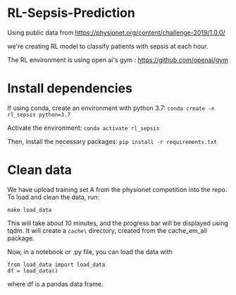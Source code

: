 # RL-Sepsis-Prediction
Using public data from https://physionet.org/content/challenge-2019/1.0.0/

we're creating RL model to classify patients with sepsis at each hour.

The RL environment is using open ai's gym : https://github.com/openai/gym

# Install dependencies
If using conda, create an environment with python 3.7:
`conda create -n rl_sepsis python=3.7`

Activate the environment:
`conda activate rl_sepsis`

Then, install the necessary packages:
`pip install -r requirements.txt`

# Clean data
We have upload training set A from the physionet competition into the repo.
To load and clean the data, run:

`make load_data`

This will take about 10 minutes, and the progress bar will be displayed using tqdm. It will create 
a `cache\` directory, created from the cache_em_all package.

Now, in a notebook or .py file, you can load the data with  

```
from load_data import load_data
df = load_data()
```

where df is a pandas data frame. 
